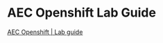 # AEC Openshift Lab Guide

<!-- TOC -->

[AEC Openshift | Lab guide ](#AEC-Openshift)

<!-- /TOC -->
